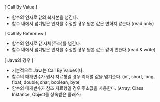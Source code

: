 [ Call By Value ]

- 함수의 인자로 값의 복사본을 넘긴다.
- 함수 내에서 넘겨받은 인자를 수정할 경우 원본 값은 변하지 않는다.(read only)

[ Call By Reference ]

- 함수의 인자로 값 자체(주소)를 넘긴다.
- 함수 내에서 넘겨받은 인자를 수정할 경우 원본 값도 같이 변한다.(read & write)

[ Java의 경우 ] 

- 기본적으로 Java는 Call By Value이다.
- 함수의 매개변수가 원시 자료형일 경우 리터럴 값을 넘겨준다. (int, short, long, float, double, char, boolean, byte)
- 함수의 매개변수가 참조 자료형일 경우 주소값을 사용한다. (Array, Class Instance, Object를 상속받은 클래스)